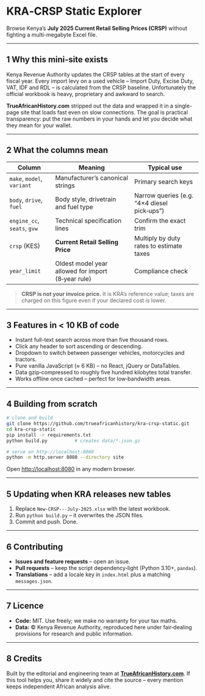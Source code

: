 # KRA‑CRSP Static Explorer

Browse Kenya’s **July 2025 Current Retail Selling Prices (CRSP)** without fighting a multi-megabyte Excel file.

---

## 1 Why this mini-site exists

Kenya Revenue Authority updates the CRSP tables at the start of every fiscal year. Every import levy on a used vehicle – Import Duty, Excise Duty, VAT, IDF and RDL – is calculated from the CRSP baseline. Unfortunately the official workbook is heavy, proprietary and awkward to search.

**TrueAfricanHistory.com** stripped out the data and wrapped it in a single-page site that loads fast even on slow connections. The goal is practical transparency: put the raw numbers in your hands and let you decide what they mean for your wallet.

---

## 2 What the columns mean

| Column                      | Meaning                                            | Typical use                                 |
| --------------------------- | -------------------------------------------------- | ------------------------------------------- |
| `make`, `model`, `variant`  | Manufacturer’s canonical strings                   | Primary search keys                         |
| `body`, `drive`, `fuel`     | Body style, drivetrain and fuel type               | Narrow queries (e.g. “4×4 diesel pick‑ups”) |
| `engine_cc`, `seats`, `gvw` | Technical specification lines                      | Confirm the exact trim                      |
| `crsp` (KES)                | **Current Retail Selling Price**                   | Multiply by duty rates to estimate taxes    |
| `year_limit`                | Oldest model year allowed for import (8‑year rule) | Compliance check                            |

> **CRSP is not your invoice price.** It is KRA’s reference value; taxes are charged on this figure even if your declared cost is lower.

---

## 3 Features in < 10 KB of code

* Instant full-text search across more than five thousand rows.
* Click any header to sort ascending or descending.
* Dropdown to switch between passenger vehicles, motorcycles and tractors.
* Pure vanilla JavaScript (≈ 6 KB) – no React, jQuery or DataTables.
* Data gzip‑compressed to roughly five hundred kilobytes total transfer.
* Works offline once cached – perfect for low‑bandwidth areas.

---

## 4 Building from scratch

```bash
# clone and build
git clone https://github.com/trueafricanhistory/kra-crsp-static.git
cd kra-crsp-static
pip install -r requirements.txt
python build.py          # creates data/*.json.gz

# serve on http://localhost:8080
python -m http.server 8080 --directory site
```

Open [http://localhost:8080](http://localhost:8080) in any modern browser.

---

## 5 Updating when KRA releases new tables

1. Replace `New-CRSP---July-2025.xlsx` with the latest workbook.
2. Run `python build.py` – it overwrites the JSON files.
3. Commit and push. Done.

---

## 6 Contributing

* **Issues and feature requests** – open an issue.
* **Pull requests** – keep the script dependency‑light (Python 3.10+, `pandas`).
* **Translations** – add a locale key in `index.html` plus a matching `messages.json`.

---

## 7 Licence

* **Code:** MIT. Use freely; we make no warranty for your tax maths.
* **Data:** © Kenya Revenue Authority, reproduced here under fair‑dealing provisions for research and public information.

---

## 8 Credits

Built by the editorial and engineering team at **[TrueAfricanHistory.com](https://trueafricanhistory.com)**. If this tool helps you, share it widely and cite the source – every mention keeps independent African analysis alive.

